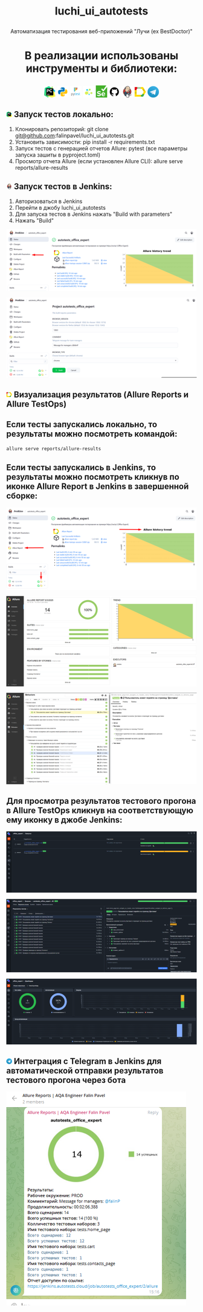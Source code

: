 # <p  align="center"> luchi_ui_autotests

<p  align="center"> Автоматизация тестирования веб-приложений "Лучи (ex BestDoctor)"

# <p  align="center"> В реализации использованы инструменты и библиотеки:

<p  align="center">
  <code><img width="6%" title="Pycharm" src="resources/images/logo/pycharm.png" alt="pycharm"></code>
  <code><img width="6%" title="Python" src="resources/images/logo/python.png" alt="python"></code>
  <code><img width="6%" title="Pytest" src="resources/images/logo/pytest.png" alt="pytest"></code>
  <code><img width="6%" title="Selene" src="resources/images/logo/selene.png" alt="selene"></code>
  <code><img width="6%" title="Selenium" src="resources/images/logo/selenium.png" alt="selenium"></code>
  <code><img width="6%" title="GitHub" src="resources/images/logo/github.png" alt="github"></code>
  <code><img width="6%" title="Jenkins" src="resources/images/logo/jenkins.png" alt="jenkins"></code>
  <code><img width="6%" title="Allure Report" src="resources/images/logo/allure_report.png" alt="allure"></code>
  <code><img width="6%" title="Telegram" src="resources/images/logo/tg.png" alt="telegram"></code>
</p>

## <img width="3%" title="pycharm" src="resources/images/logo/pycharm.png"> Запуск тестов локально:

1) Клонировать репозиторий: git clone git@github.com:falinpavel/luchi_ui_autotests.git
2) Установить зависимости: pip install -r requirements.txt
3) Запуск тестов с генерацией отчетов Allure: pytest (все параметры запуска зашиты в pyproject.toml)
4) Просмотр отчета Allure (если установлен Allure CLI): allure serve reports/allure-results

## <img width="3%" title="jenkins" src="resources/images/logo/jenkins.png"> Запуск тестов в Jenkins:

1) Авторизоваться в Jenkins
2) Перейти в джобу luchi_ui_autotests
3) Для запуска тестов в Jenkins нажать "Build with parameters"
4) Нажать "Build"

<p><img title="jenkins_build" src="resources/images/screenshot/jenkins_build_1.png"></p>
<p><img title="jenkins_build" src="resources/images/screenshot/jenkins_build_2.png"></p>

## <img width="3%" title="allure" src="resources/images/logo/allure_report.png"> Визуализация результатов (Allure Reports и Allure TestOps)

## Если тесты запускались локально, то результаты можно посмотреть командой: 

```bash
allure serve reports/allure-results
```
## Если тесты запускались в Jenkins, то результаты можно посмотреть кликнув по иконке Allure Report в Jenkins в завершенной сборке:

<p><img title="allure" src="resources/images/screenshot/allure_report_in_jenkins_1.png"></p>
<p><img title="allure" src="resources/images/screenshot/allure_report_in_jenkins_2.png"></p>
<p><img title="allure" src="resources/images/screenshot/allure_report_in_jenkins_3.png"></p>

## Для просмотра результатов тестового прогона в Allure TestOps кликнув на соответствующую ему иконку в джобе Jenkins:

<p><img title="allure_testops" src="resources/images/screenshot/allure_testops_in_jenkins_1.png"></p>
<p><img title="allure_testops" src="resources/images/screenshot/allure_testops_in_jenkins_2.png"></p>
<p><img title="allure_testops" src="resources/images/screenshot/allure_testops_in_jenkins_3.png"></p>

## <img width="3%" title="tg" src="resources/images/logo/tg.png"> Интеграция с Telegram в Jenkins для автоматической отправки результатов тестового прогона через бота

<p><img title="telegram" src="resources/images/screenshot/telegram_1.png"></p>